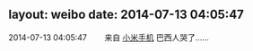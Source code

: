 layout: weibo
date: 2014-07-13 04:05:47
---
2014-07-13 04:05:47  &nbsp;&nbsp;&nbsp;&nbsp;&nbsp;&nbsp; 来自 <a href="http://app.weibo.com/t/feed/22zMnn" rel="nofollow">小米手机</a>
巴西人哭了…… ​​​
